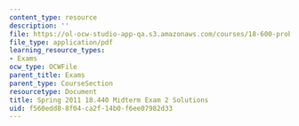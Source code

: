 ```yaml
---
content_type: resource
description: ''
file: https://ol-ocw-studio-app-qa.s3.amazonaws.com/courses/18-600-probability-and-random-variables-fall-2019/f560edd88f04ca2f14b0f6ee07982d33_MIT18_600F19_mid2_S2011_soln.pdf
file_type: application/pdf
learning_resource_types:
- Exams
ocw_type: OCWFile
parent_title: Exams
parent_type: CourseSection
resourcetype: Document
title: Spring 2011 18.440 Midterm Exam 2 Solutions
uid: f560edd8-8f04-ca2f-14b0-f6ee07982d33
---
```

